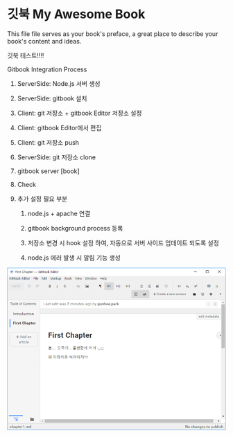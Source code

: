 # 깃북 My Awesome Book

This file file serves as your book's preface, a great place to describe your book's content and ideas.

깃북 테스트!!!!

Gitbook Integration Process

1. ServerSide: Node.js 서버 생성

2. ServerSide: gitbook 설치

3. Client: git 저장소 +  gitbook Editor 저장소 설정

4. Client: gitbook Editor에서 편집

5. Client: git 저장소 push

6. ServerSide: git 저장소 clone

7. gitbook server \[book\]

8. Check

9. 추가 설정 필요 부분

   1. node.js + apache 연결

   2. gitbook background process 등록

   3. 저장소 변경 시 hook 설정 하여, 자동으로 서버 사이드 업데이트 되도록 설정

   4. node.js 에러 발생 시 알림 기능 생성



![](/assets/2016-12-16_174448.png)

